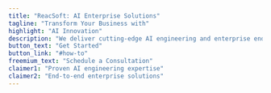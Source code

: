 ```yaml
---
title: "ReacSoft: AI Enterprise Solutions"
tagline: "Transform Your Business with"
highlight: "AI Innovation"
description: "We deliver cutting-edge AI engineering and enterprise end-to-end system development. Our expertise spans frontend, backend, QA automation, and AI integration—empowering businesses with intelligent, scalable solutions built on the newest technologies."
button_text: "Get Started"
button_link: "#how-to"
freemium_text: "Schedule a Consultation"
claimer1: "Proven AI engineering expertise"
claimer2: "End-to-end enterprise solutions"
---
```

